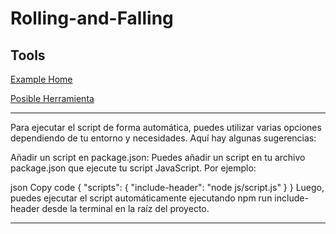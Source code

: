# Rolling-and-Falling

## Tools 

[Example Home](https://criticalrole.fandom.com/wiki/Critical_Role_Wiki)

[Posible Herramienta](https://www.blackbox.ai/chat/expert-html)

------

Para ejecutar el script de forma automática, puedes utilizar varias opciones dependiendo de tu entorno y necesidades. Aquí hay algunas sugerencias:

Añadir un script en package.json: Puedes añadir un script en tu archivo package.json que ejecute tu script JavaScript. Por ejemplo:

json
Copy code
{
  "scripts": {
    "include-header": "node js/script.js"
  }
}
Luego, puedes ejecutar el script automáticamente ejecutando npm run include-header desde la terminal en la raíz del proyecto.

------